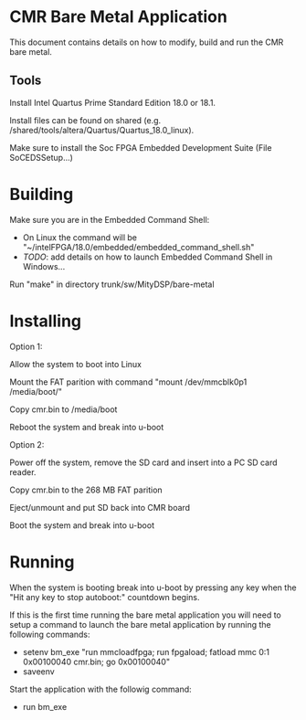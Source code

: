 # CMR Bare Metal Application

This document contains details on how to modify, build and run the CMR bare 
 metal.

## Tools

Install Intel Quartus Prime Standard Edition 18.0 or 18.1. 

Install files can be found on shared (e.g. /shared/tools/altera/Quartus/Quartus_18.0_linux).

Make sure to install the Soc FPGA Embedded Development Suite (File SoCEDSSetup...)


# Building

Make sure you are in the Embedded Command Shell:
* On Linux the command will be "~/intelFPGA/18.0/embedded/embedded_command_shell.sh"
* *TODO*: add details on how to launch Embedded Command Shell in Windows...

Run "make" in directory trunk/sw/MityDSP/bare-metal


# Installing

Option 1:

Allow the system to boot into Linux

Mount the FAT parition with command "mount /dev/mmcblk0p1 /media/boot/"

Copy cmr.bin to /media/boot

Reboot the system and break into u-boot


Option 2:

Power off the system, remove the SD card and insert into a PC SD card reader.

Copy cmr.bin to the 268 MB FAT parition

Eject/unmount and put SD back into CMR board

Boot the system and break into u-boot


# Running

When the system is booting break into u-boot by pressing any key when the
 "Hit any key to stop autoboot:" countdown begins.

If this is the first time running the bare metal application you will need to
 setup a command to launch the bare metal application by running the following
 commands:
* setenv bm_exe "run mmcloadfpga; run fpgaload; fatload mmc 0:1 0x00100040 cmr.bin; go 0x00100040"
* saveenv

Start the application with the followig command:
* run bm_exe

